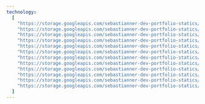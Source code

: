 ```yaml
---
technology:
  [
    "https://storage.googleapis.com/sebastianner-dev-portfolio-statics/tech-icons/Typescript_logo_2020.svg",
    "https://storage.googleapis.com/sebastianner-dev-portfolio-statics/tech-icons/Unofficial_JavaScript_logo_2.svg",
    "https://storage.googleapis.com/sebastianner-dev-portfolio-statics/tech-icons/node-js.svg",
    "https://storage.googleapis.com/sebastianner-dev-portfolio-statics/tech-icons/react-1.svg",
    "https://storage.googleapis.com/sebastianner-dev-portfolio-statics/tech-icons/nextjs-icon-svgrepo-com.svg",
    "https://storage.googleapis.com/sebastianner-dev-portfolio-statics/tech-icons/NestJS.svg",
    "https://storage.googleapis.com/sebastianner-dev-portfolio-statics/tech-icons/Electron_Software_Framework_Logo.svg",
    "https://storage.googleapis.com/sebastianner-dev-portfolio-statics/tech-icons/reactnative-inner.svg",
    "https://storage.googleapis.com/sebastianner-dev-portfolio-statics/tech-icons/Git_icon.svg",
    "https://storage.googleapis.com/sebastianner-dev-portfolio-statics/tech-icons/Official_CSS_Logo.svg",
    "https://storage.googleapis.com/sebastianner-dev-portfolio-statics/tech-icons/Postgresql_elephant.svg",
    "https://storage.googleapis.com/sebastianner-dev-portfolio-statics/tech-icons/mongodb-svgrepo-com.svg",
  ]
---
```

